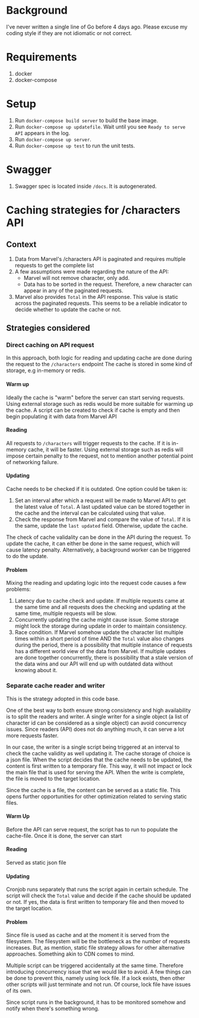 # Background

I've never written a single line of Go before 4 days ago. Please excuse my coding style if they are not idiomatic or not correct.

# Requirements

1. docker
2. docker-compose

# Setup

1. Run `docker-compose build server` to build the base image.
2. Run `docker-compose up updatefile`. Wait until you see `Ready to serve API` appears in the log.
3. Run `docker-compose up server`.
4. Run `docker-compose up test` to run the unit tests.

# Swagger

1. Swagger spec is located inside `/docs`. It is autogenerated.

# Caching strategies for /characters API

## Context

1. Data from Marvel's /characters API is paginated and requires multiple requests to get the complete list
2. A few assumptions were made regarding the nature of the API:
    - Marvel will not remove character, only add.
    - Data has to be sorted in the request. Therefore, a new character can appear in any of the paginated requests.
3. Marvel also provides `Total` in the API response. This value is static across the paginated requests. This seems to be
a reliable indicator to decide whether to update the cache or not.

## Strategies considered

### Direct caching on API request

In this approach, both logic for reading and updating cache are done during the request to the `/characters` endpoint
The cache is stored in some kind of storage, e.g in-memory or redis.

#### Warm up

Ideally the cache is "warm" before the server can start serving requests. Using external storage such as redis would be
more suitable for warming up the cache. A script can be created to check if cache is empty and then begin populating it
with data from Marvel API

#### Reading

All requests to `/characters` will trigger requests to the cache. If it is in-memory cache, it will be faster. Using
external storage such as redis will impose certain penalty to the request, not to mention another potential point of
networking failure.

#### Updating

Cache needs to be checked if it is outdated. One option could be taken is:

1. Set an interval after which a request will be made to Marvel API to get the latest value of `Total`. A last updated
value can be stored together in the cache and the interval can be calculated using that value.
2. Check the response from Marvel and compare the value of `Total`. If it is the same, update the `last updated` field.
Otherwise, update the cache.

The check of cache validality can be done in the API during the request. To update the cache, it can either be done
in the same request, which will cause latency penalty. Alternatively, a background worker can be triggered to do the
update.

#### Problem

Mixing the reading and updating logic into the request code causes a few problems:

1. Latency due to cache check and update. If multiple requests came at the same time and all requests does the checking and
updating at the same time, multiple requests will be slow.
2. Concurrently updating the cache might cause issue. Some storage might lock the storage during update in order to
maintain consistency.
3. Race condition. If Marvel somehow update the character list multiple times within a short period of time AND the `Total`
value also changes during the period, there is a possibility that multiple instance of requests has a different world view
of the data from Marvel. If multiple updates are done together concurrently, there is possibility that a stale version
of the data wins and our API will end up with outdated data without knowing about it.

### Separate cache reader and writer

This is the strategy adopted in this code base.

One of the best way to both ensure strong consistency and high availability is to split the readers and writer. A single
writer for a single object (a list of character id can be considered as a single object) can avoid concurrency issues.
Since readers (API) does not do anything much, it can serve a lot more requests faster.

In our case, the writer is a single script being triggered at an interval to check the cache validity as well updating it.
The cache storage of choice is a json file. When the script decides that the cache needs to be updated, the content is 
first written to a temporary file. This way, it will not impact or lock the main file that is used for serving the API.
When the write is complete, the file is moved to the target location.

Since the cache is a file, the content can be served as a static file. This opens further opportunities for other
optimization related to serving static files.

#### Warm Up

Before the API can serve request, the script has to run to populate the cache-file. Once it is done, the server can start

#### Reading

Served as static json file

#### Updating

Cronjob runs separately that runs the script again in certain schedule. The script will check the `Total` value and
decide if the cache should be updated or not. If yes, the data is first written to temporary file and then moved to the
target location.

#### Problem

Since file is used as cache and at the moment it is served from the filesystem. The filesystem will be the bottleneck
as the number of requests increases. But, as mention, static file strategy allows for other alternative approaches.
Something akin to CDN comes to mind.

Multiple script can be triggered accidentally at the same time. Therefore introducing concurrency issue that we would like
to avoid. A few things can be done to prevent this, namely using lock file. If a lock exists, then other other scripts will
just terminate and not run. Of course, lock file have issues of its own.

Since script runs in the background, it has to be monitored somehow and notify when there's something wrong.
